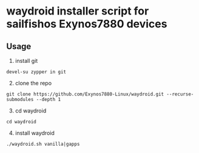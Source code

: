 # waydroid installer script for sailfishos Exynos7880 devices

## Usage

1. install git  
```
devel-su zypper in git
```
2. clone the repo
```
git clone https://github.com/Exynos7880-Linux/waydroid.git --recurse-submodules --depth 1
```
3. cd waydroid
```
cd waydroid
```
4. install waydroid 
```
./waydroid.sh vanilla|gapps
```

